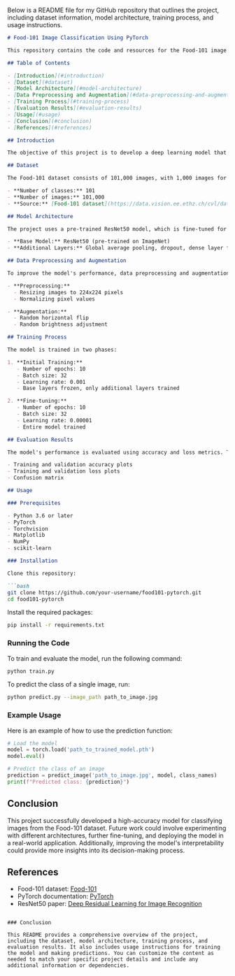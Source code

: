 Below is a README file for my GitHub repository that outlines the project, including dataset information, model architecture, training process, and usage instructions.

```markdown
# Food-101 Image Classification Using PyTorch

This repository contains the code and resources for the Food-101 image classification project using PyTorch. The project aims to build a robust deep learning model to classify images into 101 different food categories.

## Table of Contents

- [Introduction](#introduction)
- [Dataset](#dataset)
- [Model Architecture](#model-architecture)
- [Data Preprocessing and Augmentation](#data-preprocessing-and-augmentation)
- [Training Process](#training-process)
- [Evaluation Results](#evaluation-results)
- [Usage](#usage)
- [Conclusion](#conclusion)
- [References](#references)

## Introduction

The objective of this project is to develop a deep learning model that can accurately classify images of food into 101 different categories. Image classification in food recognition is important for applications such as dietary monitoring, restaurant recommendation systems, and culinary education.

## Dataset

The Food-101 dataset consists of 101,000 images, with 1,000 images for each of the 101 food categories. The dataset is well-suited for training deep learning models due to its size and diversity.

- **Number of classes:** 101
- **Number of images:** 101,000
- **Source:** [Food-101 dataset](https://data.vision.ee.ethz.ch/cvl/datasets_extra/food-101/)

## Model Architecture

The project uses a pre-trained ResNet50 model, which is fine-tuned for the Food-101 classification task.

- **Base Model:** ResNet50 (pre-trained on ImageNet)
- **Additional Layers:** Global average pooling, dropout, dense layer for classification

## Data Preprocessing and Augmentation

To improve the model's performance, data preprocessing and augmentation techniques are applied.

- **Preprocessing:**
  - Resizing images to 224x224 pixels
  - Normalizing pixel values

- **Augmentation:**
  - Random horizontal flip
  - Random brightness adjustment

## Training Process

The model is trained in two phases:

1. **Initial Training:**
   - Number of epochs: 10
   - Batch size: 32
   - Learning rate: 0.001
   - Base layers frozen, only additional layers trained

2. **Fine-tuning:**
   - Number of epochs: 10
   - Batch size: 32
   - Learning rate: 0.00001
   - Entire model trained

## Evaluation Results

The model's performance is evaluated using accuracy and loss metrics. The following visualizations provide insights into the training process and model performance:

- Training and validation accuracy plots
- Training and validation loss plots
- Confusion matrix

## Usage

### Prerequisites

- Python 3.6 or later
- PyTorch
- Torchvision
- Matplotlib
- NumPy
- scikit-learn

### Installation

Clone this repository:

```bash
git clone https://github.com/your-username/food101-pytorch.git
cd food101-pytorch
```

Install the required packages:

```bash
pip install -r requirements.txt
```

### Running the Code

To train and evaluate the model, run the following command:

```bash
python train.py
```

To predict the class of a single image, run:

```bash
python predict.py --image_path path_to_image.jpg
```

### Example Usage

Here is an example of how to use the prediction function:

```python
# Load the model
model = torch.load('path_to_trained_model.pth')
model.eval()

# Predict the class of an image
prediction = predict_image('path_to_image.jpg', model, class_names)
print(f"Predicted class: {prediction}")
```

## Conclusion

This project successfully developed a high-accuracy model for classifying images from the Food-101 dataset. Future work could involve experimenting with different architectures, further fine-tuning, and deploying the model in a real-world application. Additionally, improving the model's interpretability could provide more insights into its decision-making process.

## References

- Food-101 dataset: [Food-101](https://data.vision.ee.ethz.ch/cvl/datasets_extra/food-101/)
- PyTorch documentation: [PyTorch](https://pytorch.org/)
- ResNet50 paper: [Deep Residual Learning for Image Recognition](https://arxiv.org/abs/1512.03385)

```

### Conclusion

This README provides a comprehensive overview of the project, including the dataset, model architecture, training process, and evaluation results. It also includes usage instructions for training the model and making predictions. You can customize the content as needed to match your specific project details and include any additional information or dependencies.
